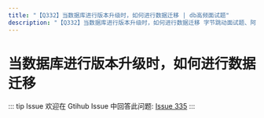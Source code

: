 ```yaml
---
title: "【Q332】当数据库进行版本升级时，如何进行数据迁移 | db高频面试题"
description: "【Q332】当数据库进行版本升级时，如何进行数据迁移 字节跳动面试题、阿里腾讯面试题、美团小米面试题。"
---
```


# 当数据库进行版本升级时，如何进行数据迁移

::: tip Issue
欢迎在 Gtihub Issue 中回答此问题: [Issue 335](https://github.com/shfshanyue/Daily-Question/issues/335)
:::
